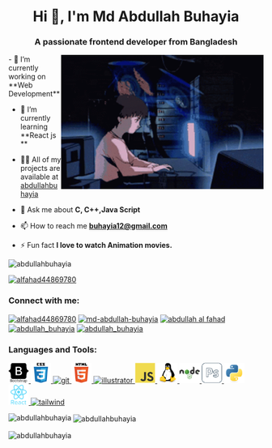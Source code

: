 
<h1 align="center">Hi 👋, I'm Md Abdullah Buhayia</h1>
<h3 align="center">A passionate frontend developer from Bangladesh</h3>
<img align="right" alt="Coding" width="400" src="68747470733a2f2f6d656469612e74656e6f722e636f6d2f2d5579674268336e6e664541414141432f636f64696e672e676966.gif">
- 🔭 I’m currently working on **Web Development**

- 🌱 I’m currently learning **React js **

- 👨‍💻 All of my projects are available at [abdullahbuhayia](abdullahbuhayia)

- 💬 Ask me about **C, C++,Java Script**

- 📫 How to reach me **buhayia12@gmail.com**

- ⚡ Fun fact **I love to watch Animation movies.**

<p align="left"> <img src="https://camo.githubusercontent.com/e27a2ea7c3ad94885c62a62c10c47080dfaa9432a2032cda73cba62fc6c7f25f/68747470733a2f2f6d656469612e74656e6f722e636f6d2f2d5579674268336e6e664541414141432f636f64696e672e676966 style=flat" alt="abdullahbuhayia" /> </p>

<p align="left"> <a href="https://twitter.com/alfahad44869780" target="blank"><img src="https://img.shields.io/twitter/follow/alfahad44869780?logo=twitter&style=for-the-badge" alt="alfahad44869780" /></a> </p>

<h3 align="left">Connect with me:</h3>
<p align="left">
<a href="https://twitter.com/alfahad44869780" target="blank"><img align="center" src="https://raw.githubusercontent.com/rahuldkjain/github-profile-readme-generator/master/src/images/icons/Social/twitter.svg" alt="alfahad44869780" height="30" width="40" /></a>
<a href="https://linkedin.com/in/md-abdullah-buhayia" target="blank"><img align="center" src="https://raw.githubusercontent.com/rahuldkjain/github-profile-readme-generator/master/src/images/icons/Social/linked-in-alt.svg" alt="md-abdullah-buhayia" height="30" width="40" /></a>
<a href="https://fb.com/abdullah al fahad" target="blank"><img align="center" src="https://raw.githubusercontent.com/rahuldkjain/github-profile-readme-generator/master/src/images/icons/Social/facebook.svg" alt="abdullah al fahad" height="30" width="40" /></a>
<a href="https://instagram.com/abdullah_buhayia" target="blank"><img align="center" src="https://raw.githubusercontent.com/rahuldkjain/github-profile-readme-generator/master/src/images/icons/Social/instagram.svg" alt="abdullah_buhayia" height="30" width="40" /></a>
<a href="https://discord.gg/abdullah_buhayia" target="blank"><img align="center" src="https://raw.githubusercontent.com/rahuldkjain/github-profile-readme-generator/master/src/images/icons/Social/discord.svg" alt="abdullah_buhayia" height="30" width="40" /></a>
</p>

<h3 align="left">Languages and Tools:</h3>
<p align="left"> <a href="https://getbootstrap.com" target="_blank" rel="noreferrer"> <img src="https://raw.githubusercontent.com/devicons/devicon/master/icons/bootstrap/bootstrap-plain-wordmark.svg" alt="bootstrap" width="40" height="40"/> </a> <a href="https://www.w3schools.com/css/" target="_blank" rel="noreferrer"> <img src="https://raw.githubusercontent.com/devicons/devicon/master/icons/css3/css3-original-wordmark.svg" alt="css3" width="40" height="40"/> </a> <a href="https://git-scm.com/" target="_blank" rel="noreferrer"> <img src="https://www.vectorlogo.zone/logos/git-scm/git-scm-icon.svg" alt="git" width="40" height="40"/> </a> <a href="https://www.w3.org/html/" target="_blank" rel="noreferrer"> <img src="https://raw.githubusercontent.com/devicons/devicon/master/icons/html5/html5-original-wordmark.svg" alt="html5" width="40" height="40"/> </a> <a href="https://www.adobe.com/in/products/illustrator.html" target="_blank" rel="noreferrer"> <img src="https://www.vectorlogo.zone/logos/adobe_illustrator/adobe_illustrator-icon.svg" alt="illustrator" width="40" height="40"/> </a> <a href="https://developer.mozilla.org/en-US/docs/Web/JavaScript" target="_blank" rel="noreferrer"> <img src="https://raw.githubusercontent.com/devicons/devicon/master/icons/javascript/javascript-original.svg" alt="javascript" width="40" height="40"/> </a> <a href="https://www.linux.org/" target="_blank" rel="noreferrer"> <img src="https://raw.githubusercontent.com/devicons/devicon/master/icons/linux/linux-original.svg" alt="linux" width="40" height="40"/> </a> <a href="https://nodejs.org" target="_blank" rel="noreferrer"> <img src="https://raw.githubusercontent.com/devicons/devicon/master/icons/nodejs/nodejs-original-wordmark.svg" alt="nodejs" width="40" height="40"/> </a> <a href="https://www.photoshop.com/en" target="_blank" rel="noreferrer"> <img src="https://raw.githubusercontent.com/devicons/devicon/master/icons/photoshop/photoshop-line.svg" alt="photoshop" width="40" height="40"/> </a> <a href="https://www.python.org" target="_blank" rel="noreferrer"> <img src="https://raw.githubusercontent.com/devicons/devicon/master/icons/python/python-original.svg" alt="python" width="40" height="40"/> </a> <a href="https://reactjs.org/" target="_blank" rel="noreferrer"> <img src="https://raw.githubusercontent.com/devicons/devicon/master/icons/react/react-original-wordmark.svg" alt="react" width="40" height="40"/> </a> <a href="https://tailwindcss.com/" target="_blank" rel="noreferrer"> <img src="https://www.vectorlogo.zone/logos/tailwindcss/tailwindcss-icon.svg" alt="tailwind" width="40" height="40"/> </a> </p>

<p><img align="left" src="https://github-readme-stats.vercel.app/api/top-langs?username=abdullahbuhayia&show_icons=true&locale=en&layout=compact" alt="abdullahbuhayia" /></p>

<p>&nbsp;<img align="center" src="https://github-readme-stats.vercel.app/api?username=abdullahbuhayia&show_icons=true&locale=en" alt="abdullahbuhayia" /></p>

<p><img align="center" src="https://github-readme-streak-stats.herokuapp.com/?user=abdullahbuhayia&" alt="abdullahbuhayia" /></p>


